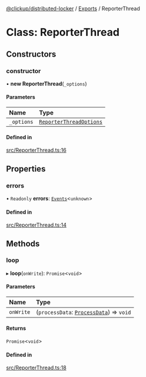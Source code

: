 [@clickup/distributed-locker](../README.md) / [Exports](../modules.md) / ReporterThread

# Class: ReporterThread

## Constructors

### constructor

• **new ReporterThread**(`_options`)

#### Parameters

| Name | Type |
| :------ | :------ |
| `_options` | [`ReporterThreadOptions`](../interfaces/ReporterThreadOptions.md) |

#### Defined in

[src/ReporterThread.ts:16](https://github.com/clickup/distributed-locker/blob/master/src/ReporterThread.ts#L16)

## Properties

### errors

• `Readonly` **errors**: [`Events`](Events.md)<`unknown`\>

#### Defined in

[src/ReporterThread.ts:14](https://github.com/clickup/distributed-locker/blob/master/src/ReporterThread.ts#L14)

## Methods

### loop

▸ **loop**(`onWrite`): `Promise`<`void`\>

#### Parameters

| Name | Type |
| :------ | :------ |
| `onWrite` | (`processData`: [`ProcessData`](../interfaces/ProcessData.md)) => `void` |

#### Returns

`Promise`<`void`\>

#### Defined in

[src/ReporterThread.ts:18](https://github.com/clickup/distributed-locker/blob/master/src/ReporterThread.ts#L18)
